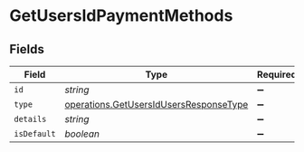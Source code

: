 # GetUsersIdPaymentMethods


## Fields

| Field                                                                                            | Type                                                                                             | Required                                                                                         | Description                                                                                      |
| ------------------------------------------------------------------------------------------------ | ------------------------------------------------------------------------------------------------ | ------------------------------------------------------------------------------------------------ | ------------------------------------------------------------------------------------------------ |
| `id`                                                                                             | *string*                                                                                         | :heavy_minus_sign:                                                                               | N/A                                                                                              |
| `type`                                                                                           | [operations.GetUsersIdUsersResponseType](../../models/operations/getusersidusersresponsetype.md) | :heavy_minus_sign:                                                                               | N/A                                                                                              |
| `details`                                                                                        | *string*                                                                                         | :heavy_minus_sign:                                                                               | N/A                                                                                              |
| `isDefault`                                                                                      | *boolean*                                                                                        | :heavy_minus_sign:                                                                               | N/A                                                                                              |